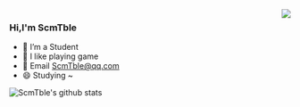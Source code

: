
<img align="right" src="https://github-readme-stats.vercel.app/api/top-langs/?username=ScmTble" />

### Hi,I'm ScmTble
- 🔭 I’m a Student
- 🌱 I like playing game
- 💬 Email ScmTble@qq.com
- 😄 Studying ~

<img align="center" src="https://github-readme-stats.vercel.app/api?username=ScmTble&show_icons=true&locale=cn" alt="ScmTble's github stats"/>
